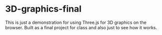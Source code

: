 # 3D-graphics-final

This is just a demonstration for using Three.js for 3D graphics on the browser. Built as a final project for class and also just to see how it works.
